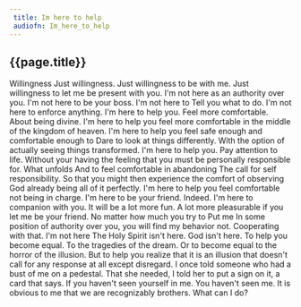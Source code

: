 ```yaml
---
 title: Im here to help
 audiofn: Im_here_to_help
---
```


## {{page.title}}

Willingness Just willingness. Just willingness to be with me. Just
willingness to let me be present with you. I'm not here as an authority
over you. I'm not here to be your boss. I'm not here to Tell you what to
do. I'm not here to enforce anything. I'm here to help you. Feel more
comfortable. About being divine. I'm here to help you feel more
comfortable in the middle of the kingdom of heaven. I'm here to help you
feel safe enough and comfortable enough to Dare to look at things
differently. With the option of actually seeing things transformed. I'm
here to help you. Pay attention to life. Without your having the feeling
that you must be personally responsible for. What unfolds And to feel
comfortable in abandoning The call for self responsibility. So that you
might then experience the comfort of observing God already being all of
it perfectly. I'm here to help you feel comfortable not being in charge.
I'm here to be your friend. Indeed. I'm here to companion with you. It
will be a lot more fun. A lot more pleasurable if you let me be your
friend. No matter how much you try to Put me In some position of
authority over you, you will find my behavior not. Cooperating with
that. I'm not here The Holy Spirit isn't here. God isn't here. To help
you become equal. To the tragedies of the dream. Or to become equal to
the horror of the illusion. But to help you realize that it is an
illusion that doesn't call for any response at all except disregard. I
once told someone who had a bust of me on a pedestal. That she needed, I
told her to put a sign on it, a card that says. If you haven't seen
yourself in me. You haven't seen me. It is obvious to me that we are
recognizably brothers. What can I do?

